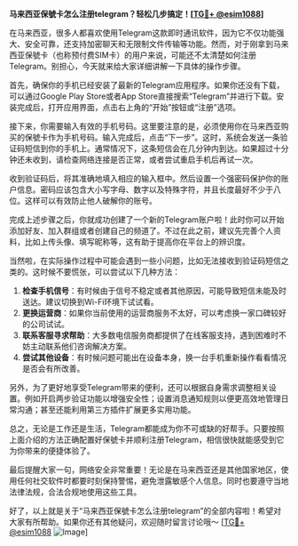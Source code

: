 **马来西亚保號卡怎么注册telegram？轻松几步搞定！[[TG💪+ @esim1088](https://t.me/s/esim1088)]**

在马来西亚，很多人都喜欢使用Telegram这款即时通讯软件，因为它不仅功能强大、安全可靠，还支持加密聊天和无限制文件传输等功能。然而，对于刚拿到马来西亚保號卡（也称预付费SIM卡）的用户来说，可能还不太清楚如何注册Telegram。别担心，今天就来给大家详细讲解一下具体的操作步骤。

首先，确保你的手机已经安装了最新的Telegram应用程序。如果你还没有下载，可以通过Google Play Store或者App Store直接搜索“Telegram”并进行下载。安装完成后，打开应用界面，点击右上角的“开始”按钮或“注册”选项。

接下来，你需要输入有效的手机号码。这里要注意的是，必须使用你在马来西亚购买的保號卡作为手机号码。输入完成后，点击“下一步”。这时，系统会发送一条验证码短信到你的手机上。通常情况下，这条短信会在几分钟内到达。如果超过十分钟还未收到，请检查网络连接是否正常，或者尝试重启手机后再试一次。

收到验证码后，将其准确地填入相应的输入框中。然后设置一个强密码保护你的账户信息。密码应该包含大小写字母、数字以及特殊字符，并且长度最好不少于八位。这样可以有效防止他人破解你的账号。

完成上述步骤之后，你就成功创建了一个新的Telegram账户啦！此时你可以开始添加好友、加入群组或者创建自己的频道了。不过在此之前，建议先完善个人资料，比如上传头像、填写昵称等，这有助于提高你在平台上的辨识度。

当然啦，在实际操作过程中可能会遇到一些小问题，比如无法接收到验证码短信之类的。这时候不要慌张，可以尝试以下几种方法：

1. **检查手机信号**：有时候由于信号不稳定或者其他原因，可能导致短信未能及时送达。建议切换到Wi-Fi环境下试试看。
2. **更换运营商**：如果你当前使用的运营商服务不太好，可以考虑换一家口碑较好的公司试试。
3. **联系客服寻求帮助**：大多数电信服务商都提供了在线客服支持，遇到困难时不妨主动联系他们咨询解决方案。
4. **尝试其他设备**：有时候问题可能出在设备本身，换一台手机重新操作看看情况是否会有所改善。

另外，为了更好地享受Telegram带来的便利，还可以根据自身需求调整相关设置。例如开启两步验证功能以增强安全性；设置消息通知规则以便更高效地管理日常沟通；甚至还能利用第三方插件扩展更多实用功能。

总之，无论是工作还是生活，Telegram都能成为你不可或缺的好帮手。只要按照上面介绍的方法正确配置好保號卡并顺利注册Telegram，相信很快就能感受到它为你带来的便捷体验了。

最后提醒大家一句，网络安全非常重要！无论是在马来西亚还是其他国家地区，使用任何社交软件时都要时刻保持警惕，避免泄露敏感个人信息。同时也要遵守当地法律法规，合法合规地使用这些工具。

好了，以上就是关于“马来西亚保號卡怎么注册telegram”的全部内容啦！希望对大家有所帮助。如果你还有其他疑问，欢迎随时留言讨论哦～ [[TG💪+ @esim1088](https://t.me/s/esim1088) ![Image](https://i.postimg.cc/4NQfJmqS/Snipaste-2025-05-13-00-14-12.png)]